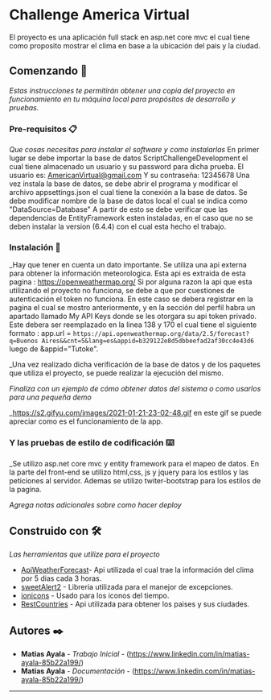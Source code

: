 # Challenge America Virtual

El proyecto es una aplicación full stack en asp.net core mvc el cual tiene como proposito mostrar el clima en base a la ubicación del pais y la ciudad.

## Comenzando 🚀

_Estas instrucciones te permitirán obtener una copia del proyecto en funcionamiento en tu máquina local para propósitos de desarrollo y pruebas._




### Pre-requisitos 📋

_Que cosas necesitas para instalar el software y como instalarlas_
En primer lugar se debe importar la base de datos ScriptChallengeDevelopment el cual tiene almacenado un usuario y su password para dicha prueba.
El usuario es: AmericanVirtual@gmail.com
Y su contraseña: 12345678
Una vez instala la base de datos, se debe abrir el programa y modificar el archivo appsettings.json el cual tiene la conexión a la base de datos.
Se debe modificar nombre de la base de datos local el cual se indica como "DataSource=Database" 
A partir de esto se debe verificar que las dependencias de EntityFramework esten instaladas, en el caso que no se deben instalar  la version (6.4.4) con el cual
esta hecho el trabajo. 



### Instalación 🔧
_Hay que tener en cuenta un dato importante. Se utiliza una api externa para obtener la información meteorologica. Esta api es extraida de esta pagina : https://openweathermap.org/
Si por alguna razon la api que esta utilizando el proyecto no funciona, se debe a que por cuestiones de autenticación el token no funciona. En este caso se debera registrar en
la pagina el cual se mostro anteriormente, y en la sección del perfil habra un apartado llamado My API Keys donde se les otorgara su api token privado. Este debera ser reemplazado
en la linea 138 y 170 el cual tiene el siguiente formato : app.url = `https://api.openweathermap.org/data/2.5/forecast?q=Buenos Aires&&cnt=5&lang=es&appid=b329122e8d5dbbeefad2af30cc4e43d6`
luego de &appid="Tutoke".

_Una vez realizado dicha verificación de la base de datos y de los paquetes que utiliza el proyecto, se puede realizar la ejecución del mismo.


_Finaliza con un ejemplo de cómo obtener datos del sistema o como usarlos para una pequeña demo_

_https://s2.gifyu.com/images/2021-01-21-23-02-48.gif en este gif se puede apreciar como es el funcionamiento de la app.

### Y las pruebas de estilo de codificación ⌨️
_Se utilizo asp.net core mvc y entity framework para el mapeo de datos. En la parte del front-end se utilizo html,css, js y jquery para los estilos y las peticiones al servidor.
Ademas se utilizo twiter-bootstrap para los estilos de la pagina.

_Agrega notas adicionales sobre como hacer deploy_

## Construido con 🛠️

_Las herramientas que utilize para el proyecto_

* [ApiWeatherForecast](https://openweathermap.org/forecast5)- Api utilizada el cual trae la información del clima por 5 dias cada 3 horas.
* [sweetAlert2](https://sweetalert2.github.io/) - Libreria utilizada para el manejor de excepciones. 
* [ionicons](https://unpkg.com/ionicons@5.2.3/dist/ionicons.js) - Usado para los iconos del tiempo.
* [RestCountries](https://restcountries.eu/) - Api utilizada para obtener los paises y sus ciudades.


## Autores ✒️

* **Matias Ayala** - *Trabajo Inicial* - (https://www.linkedin.com/in/matias-ayala-85b22a199/)
* **Matias Ayala** - *Documentación* - (https://www.linkedin.com/in/matias-ayala-85b22a199/)






---

